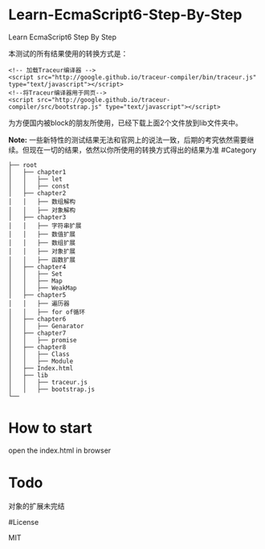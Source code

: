 # Learn-EcmaScript6-Step-By-Step

Learn EcmaScript6 Step By Step

本测试的所有结果使用的转换方式是：
```
<!-- 加载Traceur编译器 -->
<script src="http://google.github.io/traceur-compiler/bin/traceur.js" type="text/javascript"></script>
<!--将Traceur编译器用于网页-->
<script src="http://google.github.io/traceur-compiler/src/bootstrap.js" type="text/javascript"></script>
```
为方便国内被block的朋友所使用，已经下载上面2个文件放到lib文件夹中。

**Note:** 一些新特性的测试结果无法和官网上的说法一致，后期的考究依然需要继续。但现在一切的结果，依然以你所使用的转换方式得出的结果为准
#Category
 ```
├── root
│   ├── chapter1
│   │   ├── let
│   │   ├── const
│   ├── chapter2
│   │   ├── 数组解构
│   │   ├── 对象解构
│   ├── chapter3
│   │   ├── 字符串扩展
│   │   ├── 数值扩展
│   │   ├── 数组扩展
│   │   ├── 对象扩展
│   │   ├── 函数扩展
│   ├── chapter4
│   │   ├── Set
│   │   ├── Map
│   │   ├── WeakMap
│   ├── chapter5
│   │   ├── 遍历器
│   │   ├── for of循环
│   ├── chapter6
│   │   ├── Genarator
│   ├── chapter7
│   │   ├── promise
│   ├── chapter8
│   │   ├── Class
│   │   ├── Module
│   ├── Index.html
│   ├── lib
│   │   ├── traceur.js
│   │   ├── bootstrap.js
└── 
 ```

# How to start
 open the index.html in browser
 
# Todo
  对象的扩展未完结
  
#License

MIT


